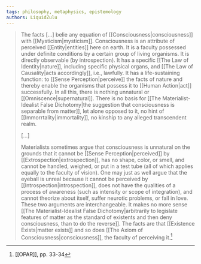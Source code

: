 ```yaml
---
tags: philosophy, metaphysics, epistemology
authors: LiquidZulu
---
```


>The facts \[...] belie any equation of [[Consciousness|consciousness]] with [[Mysticism|mysticism]]. Consciousness is an attribute of perceived [[Entity|entities]] here on earth. It is a faculty possessed under definite conditions by a certain group of living organisms. It is directly observable (by introspection). It has a specific [[The Law of Identity|nature]], including specific physical organs, and [[The Law of Causality|acts accordingly]], i.e., lawfully. It has a life-sustaining function: to [[Sense Perception|perceive]] the facts of nature and thereby enable the organisms that possess it to [[Human Action|act]] successfully. In all this, there is nothing unnatural or [[Omniscence|supernatural]]. There is no basis for [[The Materialist-Idealist False Dichotomy|the suggestion that consciousness is separable from matter]], let alone opposed to it, no hint of [[Immorrtality|immortality]], no kinship to any alleged transcendent realm.
>
>\[...]
>
>Materialists sometimes argue that consciousness is unnatural on the grounds that it cannot be [[Sense Perception|perceived]] by [[Extrospection|extrospection]], has no shape, color, or smell, and cannot be handled, weighed, or put in a test tube (all of which applies equally to the faculty of vision). One may just as well argue that the eyeball is unreal because it cannot be perceived by [[Introspection|introspection]], does not have the qualities of a process of awareness (such as intensity or scope of integration), and cannot theorize about itself, suffer neurotic problems, or fall in love. These two arguments are interchangeable. It makes no more sense [[The Materialist-Idealist False Dichotomy|arbitrarily to legislate features of matter as the standard of existents and then deny consciousness, than to do the reverse]]. The facts are that [[Existence Exists|matter exists]] and so does [[The Axiom of Consciousness|consciousness]], the faculty of perceiving it.[^1]

[^1]: [[OPAR]], pp. 33-34